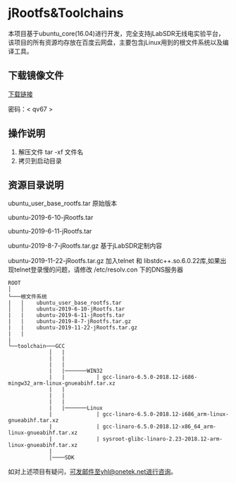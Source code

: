 # jRootfs&Toolchains
本项目基于ubuntu_core(16.04)进行开发，完全支持jLabSDR无线电实验平台，该项目的所有资源均存放在百度云网盘，主要包含jLinux用到的根文件系统以及编译工具。<br>

## 下载镜像文件
 [下载链接](https://pan.baidu.com/s/1xDd23e0vy_9NyTiGJP1yRQ)<br>

 密码：< qv67 >
## 操作说明
1. 解压文件 tar -xf 文件名<br>
2. 拷贝到启动目录

## 资源目录说明   
ubuntu_user_base_rootfs.tar  原始版本 <br> 

ubuntu-2019-6-10-jRootfs.tar <br>

ubuntu-2019-6-11-jRootfs.tar <br>

ubuntu-2019-8-7-jRootfs.tar.gz 基于jLabSDR定制内容 <br>  

ubuntu-2019-11-22-jRootfs.tar.gz                   加入telnet 和 libstdc++.so.6.0.22库,如果出现telnet登录慢的问题，请修改 /etc/resolv.con 下的DNS服务器<br>


```
ROOT
│
└───根文件系统
|   |    ubuntu_user_base_rootfs.tar
│   │    ubuntu-2019-6-10-jRootfs.tar
|   |    ubuntu-2019-6-11-jRootfs.tar
|   |    ubuntu-2019-8-7-jRootfs.tar.gz
|   |    ubuntu-2019-11-22-jRootfs.tar.gz
|   |
|
└──toolchain───GCC
             │   |   
             |   |
             |   |
             |   |───────WIN32
             |   |          | gcc-linaro-6.5.0-2018.12-i686-mingw32_arm-linux-gnueabihf.tar.xz
             |   |
             |   |   
             |   |
             |   |───────Linux
             |              | gcc-linaro-6.5.0-2018.12-i686_arm-linux-gnueabihf.tar.xz
             |              | gcc-linaro-6.5.0-2018.12-x86_64_arm-linux-gnueabihf.tar.xz
             |              | sysroot-glibc-linaro-2.23-2018.12-arm-linux-gnueabihf.tar.xz 
             |
             │────SDK  
```
如对上述项目有疑问，可发邮件至yhl@onetek.net进行咨询。
